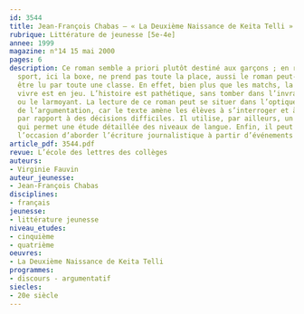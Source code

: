 ```yaml
---
id: 3544
title: Jean-François Chabas – « La Deuxième Naissance de Keita Telli ». Lecture cursive 
rubrique: Littérature de jeunesse [5e-4e]
annee: 1999
magazine: n°14 15 mai 2000
pages: 6
description: Ce roman semble a priori plutôt destiné aux garçons ; en réalité, le
  sport, ici la boxe, ne prend pas toute la place, aussi le roman peut-il aisément
  être lu par toute une classe. En effet, bien plus que les matchs, la volonté de
  vivre est en jeu. L’histoire est pathétique, sans tomber dans l’invraisemblable
  ou le larmoyant. La lecture de ce roman peut se situer dans l’optique d’une approche
  de l’argumentation, car le texte amène les élèves à s’interroger et à prendre position
  par rapport à des décisions difficiles. Il utilise, par ailleurs, un langage familier,
  qui permet une étude détaillée des niveaux de langue. Enfin, il peut aussi être
  l’occasion d’aborder l’écriture journalistique à partir d’événements sportifs marquants.
article_pdf: 3544.pdf
revue: L’école des lettres des collèges
auteurs:
- Virginie Fauvin
auteur_jeunesse:
- Jean-François Chabas
disciplines:
- français
jeunesse:
- littérature jeunesse
niveau_etudes:
- cinquième
- quatrième
oeuvres:
- La Deuxième Naissance de Keita Telli
programmes:
- discours - argumentatif
siecles:
- 20e siècle
---
```

